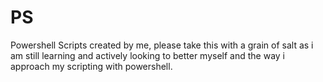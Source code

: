 # PS
Powershell Scripts created by me, please take this with a grain of salt as i am still learning and actively looking to better myself and the way i approach my scripting with powershell.
#

